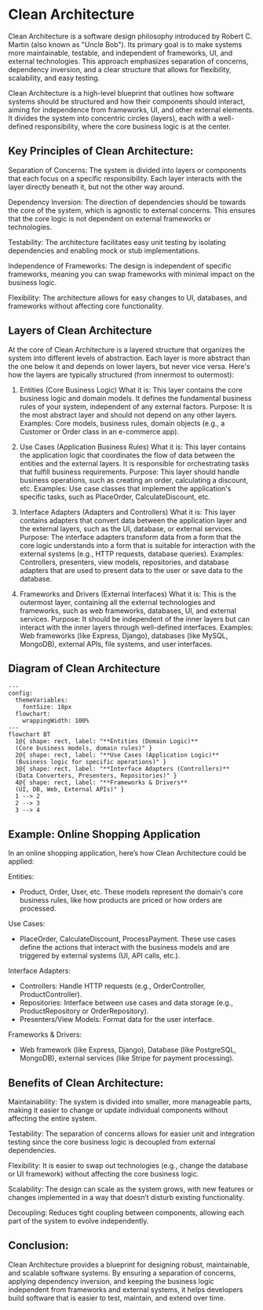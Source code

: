 # Clean Architecture

Clean Architecture is a software design philosophy introduced by Robert C. Martin (also known as "Uncle Bob"). Its primary goal is to make systems more maintainable, testable, and independent of frameworks, UI, and external technologies. This approach emphasizes separation of concerns, dependency inversion, and a clear structure that allows for flexibility, scalability, and easy testing.

Clean Architecture is a high-level blueprint that outlines how software systems should be structured and how their components should interact, aiming for independence from frameworks, UI, and other external elements. It divides the system into concentric circles (layers), each with a well-defined responsibility, where the core business logic is at the center.

## Key Principles of Clean Architecture:

Separation of Concerns: The system is divided into layers or components that each focus on a specific responsibility. Each layer interacts with the layer directly beneath it, but not the other way around.

Dependency Inversion: The direction of dependencies should be towards the core of the system, which is agnostic to external concerns. This ensures that the core logic is not dependent on external frameworks or technologies.

Testability: The architecture facilitates easy unit testing by isolating dependencies and enabling mock or stub implementations.

Independence of Frameworks: The design is independent of specific frameworks, meaning you can swap frameworks with minimal impact on the business logic.

Flexibility: The architecture allows for easy changes to UI, databases, and frameworks without affecting core functionality.

## Layers of Clean Architecture

At the core of Clean Architecture is a layered structure that organizes the system into different levels of abstraction. Each layer is more abstract than the one below it and depends on lower layers, but never vice versa. Here's how the layers are typically structured (from innermost to outermost):

1. Entities (Core Business Logic)
What it is: This layer contains the core business logic and domain models. It defines the fundamental business rules of your system, independent of any external factors.
Purpose: It is the most abstract layer and should not depend on any other layers.
Examples: Core models, business rules, domain objects (e.g., a Customer or Order class in an e-commerce app).

2. Use Cases (Application Business Rules)
What it is: This layer contains the application logic that coordinates the flow of data between the entities and the external layers. It is responsible for orchestrating tasks that fulfill business requirements.
Purpose: This layer should handle business operations, such as creating an order, calculating a discount, etc.
Examples: Use case classes that implement the application's specific tasks, such as PlaceOrder, CalculateDiscount, etc.

3. Interface Adapters (Adapters and Controllers)
What it is: This layer contains adapters that convert data between the application layer and the external layers, such as the UI, database, or external services.
Purpose: The interface adapters transform data from a form that the core logic understands into a form that is suitable for interaction with the external systems (e.g., HTTP requests, database queries).
Examples: Controllers, presenters, view models, repositories, and database adapters that are used to present data to the user or save data to the database.

4. Frameworks and Drivers (External Interfaces)
What it is: This is the outermost layer, containing all the external technologies and frameworks, such as web frameworks, databases, UI, and external services.
Purpose: It should be independent of the inner layers but can interact with the inner layers through well-defined interfaces.
Examples: Web frameworks (like Express, Django), databases (like MySQL, MongoDB), external APIs, file systems, and user interfaces.

## Diagram of Clean Architecture

```mermaid
---
config:
  themeVariables:
    fontSize: 18px
  flowchart:
    wrappingWidth: 100%
---
flowchart BT
  1@{ shape: rect, label: "**Entities (Domain Logic)**
  (Core business models, domain rules)" }
  2@{ shape: rect, label: "**Use Cases (Application Logic)**
  (Business logic for specific operations)" }
  3@{ shape: rect, label: "**Interface Adapters (Controllers)**
  (Data Converters, Presenters, Repositories)" }
  4@{ shape: rect, label: "**Frameworks & Drivers**
  (UI, DB, Web, External APIs)" }
  1 --> 2
  2 --> 3
  3 --> 4
```

## Example: Online Shopping Application

In an online shopping application, here’s how Clean Architecture could be applied:

Entities:

- Product, Order, User, etc. These models represent the domain's core business rules, like how products are priced or how orders are processed.

Use Cases:

- PlaceOrder, CalculateDiscount, ProcessPayment. These use cases define the actions that interact with the business models and are triggered by external systems (UI, API calls, etc.).

Interface Adapters:

- Controllers: Handle HTTP requests (e.g., OrderController, ProductController).
- Repositories: Interface between use cases and data storage (e.g., ProductRepository or OrderRepository).
- Presenters/View Models: Format data for the user interface.

Frameworks & Drivers:

- Web framework (like Express, Django), Database (like PostgreSQL, MongoDB), external services (like Stripe for payment processing).

## Benefits of Clean Architecture:

Maintainability: The system is divided into smaller, more manageable parts, making it easier to change or update individual components without affecting the entire system.

Testability: The separation of concerns allows for easier unit and integration testing since the core business logic is decoupled from external dependencies.

Flexibility: It is easier to swap out technologies (e.g., change the database or UI framework) without affecting the core business logic.

Scalability: The design can scale as the system grows, with new features or changes implemented in a way that doesn’t disturb existing functionality.

Decoupling: Reduces tight coupling between components, allowing each part of the system to evolve independently.

## Conclusion:

Clean Architecture provides a blueprint for designing robust, maintainable, and scalable software systems. By ensuring a separation of concerns, applying dependency inversion, and keeping the business logic independent from frameworks and external systems, it helps developers build software that is easier to test, maintain, and extend over time.
